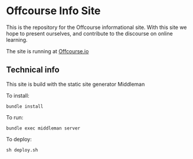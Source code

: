 # Offcourse Info Site

This is the repository for the Offcourse informational site. With this site we hope to present ourselves, and contribute to the discourse on online learning.

The site is running at [Offcourse.io](offcourse.io)

## Technical info

This site is build with the static site generator Middleman

To install:
```
bundle install
```

To run:
``` 
bundle exec middleman server
```

To deploy:
```
sh deploy.sh
```
